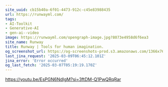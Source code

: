 ```yaml
---
site_uuid: cb15b40a-6f01-4473-912c-c45e83988435
url: https://runwayml.com/
tags:
- AI-Toolkit
- Generative-AI
- gen-ai--video
image: https://runwayml.com/opengraph-image.jpg?8073e4958d6f6ea3
site_name: Runway
title: Runway | Tools for human imagination.
og_screenshot_url: https://og-screenshots-prod.s3.amazonaws.com/1366x768/80/false/831c0443aa5bad463db872b9f085839c825e912f4ddc72a7a40e95e06e39df8f.jpeg
last_jina_request: '2025-03-09T06:45:12.101Z'
jina_error: 'Error occurred'
og_last_fetch: '2025-03-07T05:19:19.170Z'
---
```


https://youtu.be/EsPGN6NdIgM?si=3ftDM-Q1PwQRqRar

